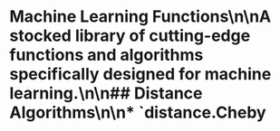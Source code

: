 # Machine Learning Functions\n\nA stocked library of cutting-edge functions and algorithms specifically designed for machine learning.\n\n## Distance Algorithms\n\n* `distance.Cheby